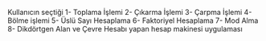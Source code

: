 Kullanıcın seçtiği 
1- Toplama İşlemi
2- Çıkarma İşlemi
3- Çarpma İşlemi
4- Bölme işlemi
5- Üslü Sayı Hesaplama
6- Faktoriyel Hesaplama
7- Mod Alma
8- Dikdörtgen Alan ve Çevre Hesabı
yapan hesap makinesi uygulaması
